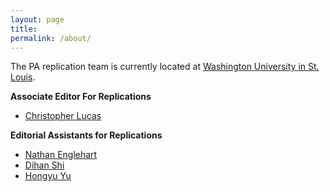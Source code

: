 ```yaml
---
layout: page
title: 
permalink: /about/
---
```


The PA replication team is currently located at [Washington University in St. Louis](https://polisci.wustl.edu/). 

**Associate Editor For Replications**

* [Christopher Lucas](https://christopherlucas.org/)

**Editorial Assistants for Replications**

* [Nathan Englehart](https://nathanenglehart.github.io/)
* [Dihan Shi](https://www.dihan.org/)
* [Hongyu Yu](https://polisci.wustl.edu/people/hongyu-yu)
